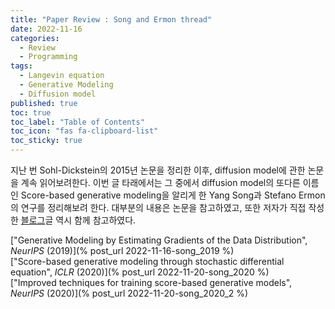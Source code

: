 ```yaml
---
title: "Paper Review : Song and Ermon thread"
date: 2022-11-16
categories:
  - Review
  - Programming
tags:
  - Langevin equation
  - Generative Modeling
  - Diffusion model
published: true
toc: true
toc_label: "Table of Contents"
toc_icon: "fas fa-clipboard-list"
toc_sticky: true
---
```


지난 번 Sohl-Dickstein의 2015년 논문을 정리한 이후, diffusion model에 관한 논문을 계속 읽어보려한다. 
이번 글 타래에서는 그 중에서 diffusion model의 또다른 이름인 Score-based generative modeling을 알리게 한 Yang Song과 Stefano Ermon의 연구를 정리해보려 한다. 
대부분의 내용은 논문을 참고하였고, 또한 저자가 직접 작성한 [블로그](https://yang-song.net/blog/2021/score/)글 역시 함께 참고하였다. 

["Generative Modeling by Estimating Gradients of the Data Distribution", *NeurIPS* (2019)](% post_url 2022-11-16-song_2019 %)   
["Score-based generative modeling through stochastic differential equation", *ICLR* (2020)](% post_url 2022-11-20-song_2020 %)   
["Improved techniques for training score-based generative models", *NeurIPS* (2020)](% post_url 2022-11-20-song_2020_2 %)   
